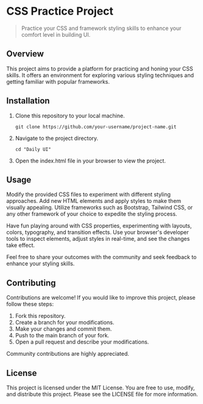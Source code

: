 # CSS Practice Project

> Practice your CSS and framework styling skills to enhance your comfort level in building UI.

## Overview

This project aims to provide a platform for practicing and honing your CSS skills. It offers an environment for exploring various styling techniques and getting familiar with popular frameworks.

## Installation

1. Clone this repository to your local machine.
   ```shell
   git clone https://github.com/your-username/project-name.git

2. Navigate to the project directory.
    ```shell
    cd "Daily UI"

3. Open the index.html file in your browser to view the project.

## Usage

Modify the provided CSS files to experiment with different styling approaches. Add new HTML elements and apply styles to make them visually appealing. Utilize frameworks such as Bootstrap, Tailwind CSS, or any other framework of your choice to expedite the styling process.

Have fun playing around with CSS properties, experimenting with layouts, colors, typography, and transition effects. Use your browser's developer tools to inspect elements, adjust styles in real-time, and see the changes take effect.

Feel free to share your outcomes with the community and seek feedback to enhance your styling skills.

## Contributing

Contributions are welcome! If you would like to improve this project, please follow these steps:

1. Fork this repository.
2. Create a branch for your modifications.
3. Make your changes and commit them.
4. Push to the main branch of your fork.
5. Open a pull request and describe your modifications.

Community contributions are highly appreciated.

## License

This project is licensed under the MIT License. You are free to use, modify, and distribute this project. Please see the LICENSE file for more information.
